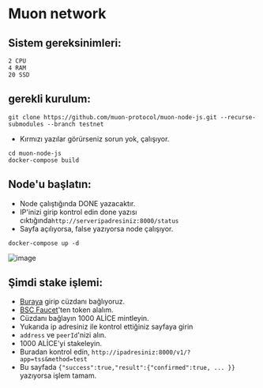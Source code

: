 # Muon network

## Sistem gereksinimleri:
```
2 CPU
4 RAM
20 SSD
```

## gerekli kurulum:
```
git clone https://github.com/muon-protocol/muon-node-js.git --recurse-submodules --branch testnet
```
* Kırmızı yazılar görürseniz sorun yok, çalışıyor.

```
cd muon-node-js
docker-compose build
```

## Node'u başlatın:
* Node çalıştığında DONE yazacaktır.
* IP'inizi girip kontrol edin done yazısı cıktığında`http://serveripadresiniz:8000/status`
* Sayfa açılıyorsa, false yazıyorsa node çalışıyor.

```
docker-compose up -d
```

![image](https://user-images.githubusercontent.com/101149671/213519322-d3ab9641-2eeb-4e19-bdd7-ea580ad089f6.png)


## Şimdi stake işlemi:

* [Buraya](https://alice.muon.net/join) girip cüzdanı bağlıyoruz.
* [BSC Faucet](https://testnet.bnbchain.org/faucet-smart)'ten token alalım.
* Cüzdanı bağlayın 1000 ALİCE mintleyin.
* Yukarıda ip adresiniz ile kontrol ettiğiniz sayfaya girin
* `address` ve `peerId`'nizi alın. 
* 1000 ALİCE'yi stakeleyin.
* Buradan kontrol edin, `http://ipadresiniz:8000/v1/?app=tss&method=test`
* Bu sayfada `{"success":true,"result":{"confirmed":true, ... }}` yazıyorsa işlem tamam.
